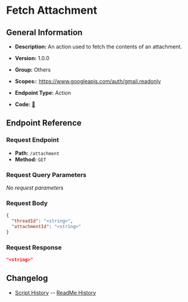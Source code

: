 # Fetch Attachment

## General Information

- **Description:** An action used to fetch the contents of an attachment.

- **Version:** 1.0.0
- **Group:** Others
- **Scopes:**: https://www.googleapis.com/auth/gmail.readonly
- **Endpoint Type:** Action
- **Code:** [🔗](https://github.com/NangoHQ/integration-templates/tree/main/integrations/google-mail/actions/fetch-attachment.ts)

## Endpoint Reference

### Request Endpoint

- **Path:** `/attachment`
- **Method:** `GET`

### Request Query Parameters

_No request parameters_

### Request Body

```json
{
  "threadId": "<string>",
  "attachmentId": "<string>"
}
```

### Request Response

```json
"<string>"
```

## Changelog

- [Script History](https://github.com/NangoHQ/integration-templates/commits/main/integrations/google-mail/actions/fetch-attachment.ts)
-- [ReadMe History](https://github.com/NangoHQ/integration-templates/commits/main/integrations/google-mail/actions/fetch-attachment.md)
